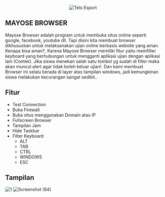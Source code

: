 <p align="center"> 
   <img alt="Tels Esport" src="https://user-images.githubusercontent.com/67460437/130351519-830cb5eb-a0f4-4755-bd80-01bde496961d.PNG" />
</p>

## MAYOSE BROWSER
Mayose Browser adalah program untuk membuka situs online seperti google, facebook, youtube dll. Tapi disini kita membuat browser dikhususkan untuk melaksanakan ujian online berbasis website yang aman. Kenapa bisa aman?, Karena Mayose Browser memiliki fitur yaitu memfilter keyboard yang berhubungan untuk mengganti aplikasi ujian dengan aplikasi lain (Contek). Jika siswa menekan salah satu tombol yg sudah di filter maka akan muncul alert agar tidak boleh keluar ujian!. Dan kami membuat Browser ini selalu berada di layer atas tampilan windows, jadi kemungkinan siswa melakukan kecurangan sangat sedikit..

## Fitur
- Test Connection
- Buka Firewall
- Buka situs menggunakan Domain atau IP
- Fullscreen Browser
- Tampilan Jam
- Hide Taskbar
- Filter Keyboard
  - ALT
  - TAB
  - CTRL
  - WINDOWS
  - ESC

## Tampilan
![1](https://user-images.githubusercontent.com/67460437/130351519-830cb5eb-a0f4-4755-bd80-01bde496961d.PNG)
![Screenshot (84)](https://user-images.githubusercontent.com/67460437/130351550-96ec093d-71fa-4c92-93bd-ba85cfc1570f.png)



